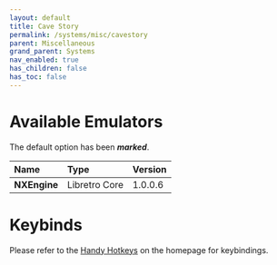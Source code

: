```yaml
---
layout: default
title: Cave Story
permalink: /systems/misc/cavestory
parent: Miscellaneous
grand_parent: Systems
nav_enabled: true
has_children: false
has_toc: false
---
```


# Available Emulators

The default option has been ***marked***.

| Name                   | Type             | Version           |
|:-----------------------|:-----------------|:------------------|
| **NXEngine**           | Libretro Core    | 1.0.0.6           |


# Keybinds 

Please refer to the [Handy Hotkeys](/#handyhotkeys) on the homepage for keybindings.